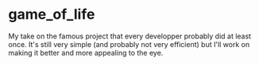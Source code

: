 # game_of_life
My take on the famous project that every developper probably did at least once.
  It's still very simple (and probably not very efficient) but I'll work on making it better and more appealing to the eye.
